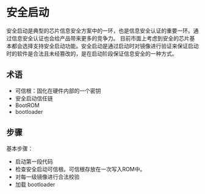 # 安全启动

安全启动是典型的芯片信息安全方案中的一环，也是信息安全认证的重要一环。通过信息安全认证也会给产品带来更多的竞争力。
目前市面上考虑到安全的芯片基本都会选择支持安全启动功能。安全启动是通过启动时对镜像进行验证来保证启动时的软件是合法且未经篡改的，是在启动阶段保证信息安全的一种方式。

## 术语

- 可信根：固化在硬件内部的一个密钥
- 安全启动信任链
- BootROM
- bootloader

## 步骤

基本步骤：
- 启动第一段代码
- 检查安全启动可信根。可信根存放在一次写入ROM中。
- 对每一级镜像进行合法校验
- 加载 bootloader


